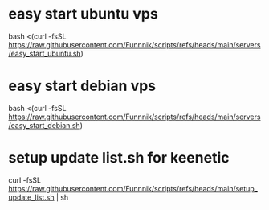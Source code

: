 # easy start ubuntu vps 

bash <(curl -fsSL https://raw.githubusercontent.com/Funnnik/scripts/refs/heads/main/servers/easy_start_ubuntu.sh)

# easy start debian vps 

bash <(curl -fsSL https://raw.githubusercontent.com/Funnnik/scripts/refs/heads/main/servers/easy_start_debian.sh)

# setup update list.sh for keenetic

curl -fsSL https://raw.githubusercontent.com/Funnnik/scripts/refs/heads/main/setup_update_list.sh | sh
